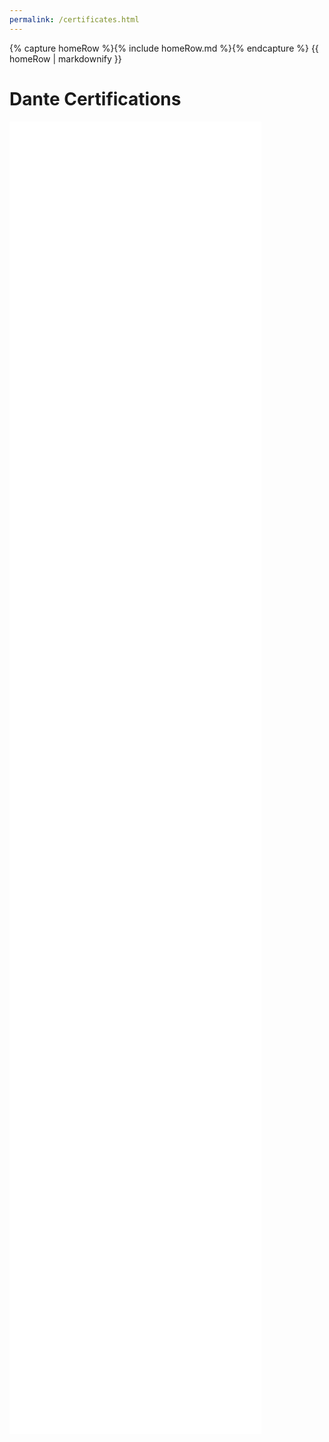 ```yaml
---
permalink: /certificates.html
---
```


<body>
    {% capture homeRow %}{% include homeRow.md %}{% endcapture %}
    {{ homeRow | markdownify }}
</body>

# Dante Certifications

<embed src="docs/assets/pdfs/lvl1.pdf" width="80%" height="700px" />
<embed src="/assets/pdfs/lvl2.pdf" width="80%" height="700px" />
<embed src="/assets/pdfs/lvl3.pdf" width="80%" height="700px" />
